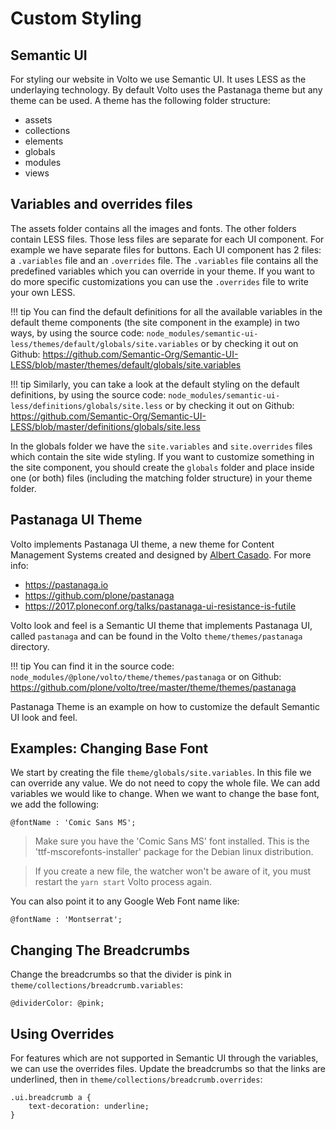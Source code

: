 # Custom Styling

## Semantic UI

For styling our website in Volto we use Semantic UI. It uses LESS as
the underlaying technology. By default Volto uses the Pastanaga theme but any
theme can be used. A theme has the following folder structure:

 - assets
 - collections
 - elements
 - globals
 - modules
 - views

## Variables and overrides files

The assets folder contains all the images and fonts. The other folders contain
LESS files. Those less files are separate for each UI component. For example we
have separate files for buttons. Each UI component has 2 files: a `.variables`
file and an `.overrides` file. The `.variables` file contains all the
predefined variables which you can override in your theme. If you want to do
more specific customizations you can use the `.overrides` file to write your own LESS.

!!! tip
    You can find the default definitions for all the available variables in the
    default theme components (the site component in the example) in two ways, by using the source code:
    `node_modules/semantic-ui-less/themes/default/globals/site.variables`
    or by checking it out on Github:
    https://github.com/Semantic-Org/Semantic-UI-LESS/blob/master/themes/default/globals/site.variables
    

!!! tip
    Similarly, you can take a look at the default styling on the default
    definitions, by using the source code:
    `node_modules/semantic-ui-less/definitions/globals/site.less`
    or by checking it out on Github:
    https://github.com/Semantic-Org/Semantic-UI-LESS/blob/master/definitions/globals/site.less

In the globals folder we have the `site.variables` and `site.overrides` files
which contain the site wide styling. If you want to customize something in the
site component, you should create the `globals` folder and place inside one (or
both) files (including the matching folder structure) in your theme folder.

## Pastanaga UI Theme

Volto implements Pastanaga UI theme, a new theme for Content Management Systems
created and designed by [Albert Casado](https://twitter.com/albertcasado). For
more info:

* https://pastanaga.io
* https://github.com/plone/pastanaga
* https://2017.ploneconf.org/talks/pastanaga-ui-resistance-is-futile

Volto look and feel is a Semantic UI theme that implements Pastanaga UI, called
`pastanaga` and can be found in the Volto `theme/themes/pastanaga` directory.

!!! tip
    You can find it in the source code:
    `node_modules/@plone/volto/theme/themes/pastanaga`
    or on Github:
    https://github.com/plone/volto/tree/master/theme/themes/pastanaga

Pastanaga Theme is an example on how to customize the default Semantic UI look
and feel.

## Examples: Changing Base Font

We start by creating the file `theme/globals/site.variables`. In this file we
can override any value. We do not need to copy the whole file. We can add
variables we would like to change. When we want to change the base font, we add
the following:

```less
@fontName : 'Comic Sans MS';
```

> Make sure you have the 'Comic Sans MS' font installed. This is the
> 'ttf-mscorefonts-installer' package for the Debian linux distribution.

> If you create a new file, the watcher won't be aware of it, you must restart
> the `yarn start` Volto process again.

You can also point it to any Google Web Font name like:

```less
@fontName : 'Montserrat';
```

## Changing The Breadcrumbs

Change the breadcrumbs so that the divider is pink in `theme/collections/breadcrumb.variables`:

```less
@dividerColor: @pink;
```

## Using Overrides

For features which are not supported in Semantic UI through the variables, we
can use the overrides files. Update the breadcrumbs so that the links are
underlined, then in `theme/collections/breadcrumb.overrides`:

```less
.ui.breadcrumb a {
    text-decoration: underline;
}
```

